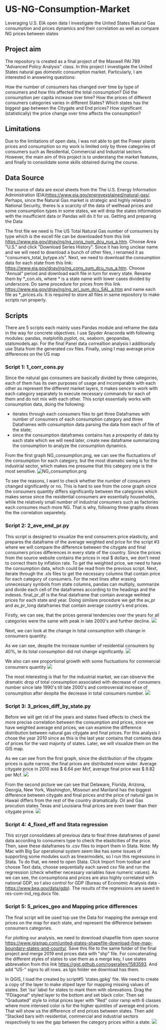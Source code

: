 # US-NG-Consumption-Market
Leveraging U.S. EIA open data I investigate the United States Natural Gas consumption and prices dynamics and their correlation as well as compare NG prices between states 

## Project aim

The repository is created as a final project of the Maxwell PAI 789 "Advanced Policy Analysis" class. In this project I investigate the United States natural gas domestic consumption market. Particularly, I am interested in answering questions:

How the number of consumers has changed over time by type of consumers and how this affected the total consumption?
Did the consumption per capita increase over time?
How the prices of different consumers categories varies in different States?
Which states has the biggest gap between the Citygate and End prices?
How significant (statistically) the price change over time affects the consumption? 

## Limitations

Due to the limitations of open data, I was not able to get the Power plants prices and consumption so my work is limited only by three categories of consumers such as Residential, Commercial and Industrial sectors. However, the main aim of this project is to understang the market features, and finally to consolidate some skills obtained during the course.

## Data Source

The source of data are excel sheets from the The U.S. Energy Information Administration (EIA)https://www.eia.gov/energyexplained/natural-gas/. Perhaps, since the Natural Gas market is strategic and highly related to National Security, theres is a scarcity of the data of wellhead prices and some consumption types in some states, we will drop the states information with the insufficient data or Pandas will do it for us.
Getting and preparing the Data

The first file we need is The US Total Natural Gas number of consumers by type which is the excell file can be downloaded from this link https://www.eia.gov/dnav/ng/ng_cons_num_dcu_nus_a.htm. Choose Area "U.S." and click "Download Series History". Since it has long unclear name and we will need to download a bunch of other files, i renamed it as "consumers_total_bytype.xls".
Next, we need to download the consumption data for each state from this link: https://www.eia.gov/dnav/ng/ng_cons_sum_dcu_nus_a.htm. Choose "Annual" period and download each file in turn for every state. Rename them by *_con.xls, where * is a state name with lower cases divided by underscore. Do same procedure for prices from this link https://www.eia.gov/dnav/ng/ng_pri_sum_dcu_SAL_a.htm and name each file as *_prices.xls. It is required to store all files in same repository to make scripts run properly.

## Scripts

There are 5 scripts each mainly uses Pandas module and reframe the data in the way for concrete objectives. I use Spyder Anaconda with following modules: pandas, matplotlib.pyplot, os, seaborn, geopandas, statsmodels.api. For the final Panel data correaltion analysis I additionally use Stata from the generated csv files. Finally, using I map average price differences on the US map

### Script 1: 1_corr_cons.py

Since the natural gas consumers are basically divided by three categories, each of them has its own purposes of usage and incomparable with each other as represent the different market layers, it makes sence to work with each category separately to execute necessary commands for each of them and do not mix with each other. This script essentially works with consumption data, doing the following:

- iterates through each consumers files to get three Dataframes with number of consumers of each consumption category and three Dataframes with consumption data parsing the data from each of file of the state;
- since the consumption dataframes contains has a prosperity of data by each state which we will need later, create new dataframe summarizing the consumption to analyze the consumption dynamics.

From the first graph NG_consumption.png, we can see the fluctuations of the consumption for each category, but the most dramatic swing is for the industrial sector, which makes me presume that this category one is the most sensitive.
![NG_consumption.png](https://github.com/Nursultan77/US-NG-Consumption-Market/blob/main/NG_consumption.png) 

To see the reasons, I want to check whether the number of consumers changed significantly or no. This is hard to see from the cone graph since the consumers quantity differs significantly between the categories which makes sense since the residential consumers are essentially households, while the relatively small number of industrial consumers such as factories each consumes much more NG. That is why, following three graphs shows the the correlation separetely.

### Script 2: 2_ave_end_pr.py

This script is designed to visualize the end consumers price elasticity, and prepares the dataframe of the average weighted end price for the script #3 where we will compare the difference between the citygate and final consumers prices differences in every state of the country. Since the prices from the source website contains the prices in real $ dollars, we don't need to correct them by inflation rate. To get the weighted price, we need to have the consumption data, which could be read from the previous script. Next, iterate through the .xls files to get the necessary columns that contain price for each category of consumers. For the next lines after erasing unnecessary symbols from state columns, pandas can multiply, summarize and divide each cell of the dataframes according to the headings and the indexes. final_pr_df is the final dataframe that contain average weihted prices for each state and year. Doing similare procedure we get the av_pr and av_pr_long dataframes that contain average country's end prices.

Firstly, we can see, that the prices general tendencies over the years for all categories were the same with peak in late 2000's and further decline. 
![](https://github.com/Nursultan77/US-NG-Consumption-Market/blob/main/ave_prices_bysector.png) 

Next, we can look at the change in total consumption with change in consumers quantity.

As we can see, despite the increase number of residential consumers by 40%, te its total consumption did not change significantly. 
![](https://github.com/Nursultan77/US-NG-Consumption-Market/blob/main/res_number-consumption_pic.png) 

We also can see proportional growth with some fluctuations  for commercial consumers quantity 
![](https://github.com/Nursultan77/US-NG-Consumption-Market/blob/main/com_number-consumption_pic.png) 

The most interesting is that for the industrial market, we can observe the dramatic drop of total consumption associated with decrease of consumers number since late 1990's till late 2000's and controversial increase of consumption after despite the decrease in total consumers number.
![](https://github.com/Nursultan77/US-NG-Consumption-Market/blob/main/com_number-consumption_pic.png) 

### Script 3: 3_prices_diff_by_state.py

Before we will get rid of the years and states fixed effects to check the more precise correlation between the consumption and prices, since we have weighted average end prices, we can examine the difference distribution between natural gas citygate and final prices. For this analysis I chose the year 2010 since as this is the last year contains that contains data of prices for the vast majority of states. Later, we will visualize them on the GIS map. 

As we can see from the first graph, since the distribution of the citygate prices is quite narrow, the final prices are distributed more wider. Average citygate price in 2010 was $ 6.64 per Mcf, average final price was $ 9.82 per Mcf.
![](https://github.com/Nursultan77/US-NG-Consumption-Market/blob/main/price_density.png) 

From the second picture we can see that Delaware, Florida, Arizona, Georgia, New York, Washington, Missouri and Mariland has the biggest difference between citygate and final prices and the price of natural gas in Hawaii differs from the rest of the country dramatically. Oil and Gas procution states Texas and Louisiana final prices are even lower than their citygate price.
![](https://github.com/Nursultan77/US-NG-Consumption-Market/blob/main/citygate_final_barplot.png) 

### Script 4: 4_fixed_eff and Stata regression

This scrypt consolidates all previous data to final three dataframes of panel data according to consumers type to check the elasticities of the price. Then, save these dataframes to .csv files to import them in Stata. Note: My Mac with Big Sur operational system seem like has some issues of supporting some modules such as linearmodels, so I run this regressions in Stata. To do that, we need to open Stata. Click Import from toolbar and choose Text data, choose sequentially each saved csv file and run the regrression (check whether necessary variables have numeric values).  As we can see, the consumptiona and prices are also highly correlated with national GDP, so I also control for GDP (Bureau of Economic Analysis data - https://www.bea.gov/data/gdp). The results of the regressions are saved in res-com-ind_reg.docx file.

### Script 5: 5_prices_geo and Mapping price differences

The final script will be used top use the Data for mapping the average end prices on the map for each state, and represent the difference between consumers categories.

For plotting our analysis, we need to download shapefile from open source https://www.igismap.com/united-states-shapefile-download-free-map-boundary-states-and-county/. Save this file to the same folder of the final project and merge 2019 end prices data with "shp" file. For concatenating the different styles of states to use them as a merge key, I use states abbrevation from this link https://gist.github.com/rogerallen/1583593. And add "US-" signs to all rows. as Igis folder we download has them.

In QGIS, I load the created by script#5 'states.gpkg' file. We need to create a copy of the layer to make stiped layer for mapping missing values of states. Set 'iso' label for states to mark them with obrevations. Drag the "FDiagonal" styled layer to the bottom and set black color. Then set "Graduated" style to initial prices layer with "Red" color ramp with 6 classes where more intensed color is for the higher quintiles of average end prices. That will show us the difference of end prices between states. Then add "Stacked bars with residential, commercial and industrial sectors respectively to see the gap between the category prices within a state. 
![](https://github.com/Nursultan77/US-NG-Consumption-Market/blob/main/prices_map.png)
